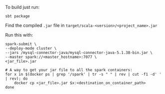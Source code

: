 To build just run:
```
sbt package
```

Find the compiled `.jar` file in `target/scala-<version>/<project_name>.jar`

Run this with:
```
spark-submit \
--deploy-mode cluster \
--jars /mysql-connector-java/mysql-connector-java-5.1.38-bin.jar \
--master spark://<master_hostname>:7077 \
<jar_file>.jar

# A way to get your jar file to all the spark containers:
for x in $(docker ps | grep '/spark' | tr -s " " | rev | cut -f1 -d' ' | rev); do
    docker cp <jar_file>.jar $x:<destination_on_container_path>
done
```
